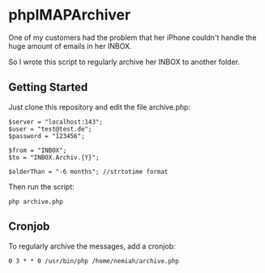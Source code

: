 # phpIMAPArchiver
One of my customers had the problem that her iPhone couldn't handle the huge amount of emails in her INBOX.

So I wrote this script to regularly archive her INBOX to another folder.

## Getting Started
Just clone this repository and edit the file archive.php:

    $server = "localhost:143";
    $user = "test@test.de";
    $password = "123456";

    $from = "INBOX";
    $to = "INBOX.Archiv.{Y}";

    $olderThan = "-6 months"; //strtotime format

Then run the script:

    php archive.php

## Cronjob

To regularly archive the messages, add a cronjob:

    0 3 * * 0 /usr/bin/php /home/nemiah/archive.php